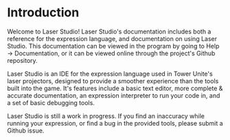 # Introduction
Welcome to Laser Studio! Laser Studio's documentation includes both a reference for the expression language, and documentation on using Laser Studio.
This documentation can be viewed in the program by going to Help -> Documentation, or it can be viewed online through the project's Github repository.

Laser Studio is an IDE for the expression language used in Tower Unite's laser projectors, designed to provide a smoother experience than the tools built into the game.
It's features include a basic text editor, more complete & accurate documentation, an expression interpreter to run your code in, and a set of basic debugging tools.

Laser Studio is still a work in progress. If you find an inaccuracy while running your expression, or find a bug in the provided tools, please submit a Github issue.

